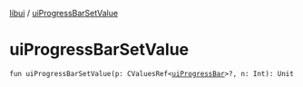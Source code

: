 [libui](README.md) / [uiProgressBarSetValue](ui-progress-bar-set-value.md)

# uiProgressBarSetValue

`fun uiProgressBarSetValue(p: CValuesRef<`[`uiProgressBar`](ui-progress-bar.md)`>?, n: Int): Unit`

